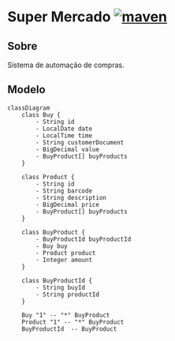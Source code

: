 # Super Mercado [![maven](https://github.com/abnerjosefelixbarbosa/super-mercado/actions/workflows/maven.yml/badge.svg)](https://github.com/abnerjosefelixbarbosa/super-mercado/actions/workflows/maven.yml)

## Sobre

Sistema de automação de compras.

## Modelo

```mermaid
classDiagram
    class Buy {
        - String id
        - LocalDate date
        - LocalTime time
        - String customerDocument
        - BigDecimal value
        - BuyProduct[] buyProducts 
    }
    
    class Product {
        - String id
        - String barcode
        - String description
        - BigDecimal price
        - BuyProduct[] buyProducts 
    }
    
    class BuyProduct {
        - BuyProductId buyProductId 
        - Buy buy
        - Product product
        - Integer amount
    }
    
    class BuyProductId {
        - String buyId
        - String productId
    }
    
    Buy "1" -- "*" BuyProduct
    Product "1" -- "*" BuyProduct
    BuyProductId  -- BuyProduct 
```
